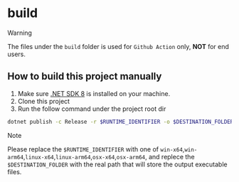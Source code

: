 # build

> [!WARNING]
> The files under the `build` folder is used for `Github Action` only, **NOT** for end users.

## How to build this project manually

1. Make sure [.NET SDK 8](https://dotnet.microsoft.com/en-us/download) is installed on your machine.
2. Clone this project
3. Run the follow command under the project root dir
```sh
dotnet publish -c Release -r $RUNTIME_IDENTIFIER -o $DESTINATION_FOLDER src/SourceGit.csproj
```
> [!NOTE]
> Please replace the `$RUNTIME_IDENTIFIER` with one of `win-x64`,`win-arm64`,`linux-x64`,`linux-arm64`,`osx-x64`,`osx-arm64`, and replece the `$DESTINATION_FOLDER` with the real path that will store the output executable files.
